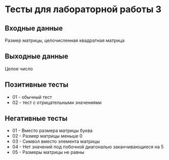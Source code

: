 # Тесты для лабораторной работы 3

## Входные данные
Размер матрицы, целочисленная квадратная матрица

## Выходные данные
Целое число

## Позитивные тесты
- 01 - обычный тест
- 02 - тест с отрицательными значениями

## Негативные тесты
- 01 - Вместо размера матрицы буква
- 02 - Размер матрицы меньше 0
- 03 - Символ вместо элемента матрицы
- 04 - Нет значений под побочной диагональю заканчивающиеся на 5
- 05 - Размеры матрицы не равны
